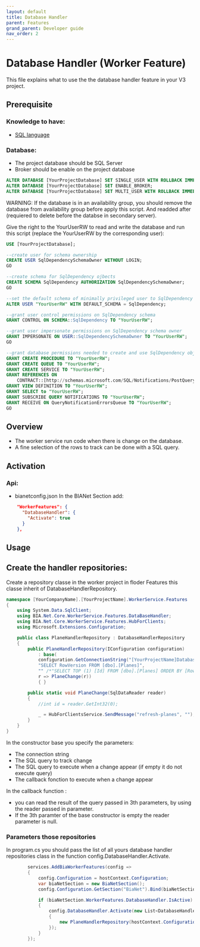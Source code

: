```yaml
---
layout: default
title: Database Handler
parent: Features
grand_parent: Developer guide
nav_order: 2
---
```


# Database Handler (Worker Feature)
This file explains what to use the the database handler feature in your V3 project.

## Prerequisite

### Knowledge to have:
* [SQL language](https://sql.sh/)

### Database:
* The project database should be SQL Server
* Broker should be enable on the project database
```SQL
ALTER DATABASE [YourProjectDatabase] SET SINGLE_USER WITH ROLLBACK IMMEDIATE
ALTER DATABASE [YourProjectDatabase] SET ENABLE_BROKER;
ALTER DATABASE [YourProjectDatabase] SET MULTI_USER WITH ROLLBACK IMMEDIATE
```

WARNING: If the database is in an availability group, you should remove the database from availability group before apply this script.
And readded after (requiered to delete before the databse in secondary server).

Give the right to the YourUserRW to read and write the database and run this script (replace the YourUserRW by the corresponding user):
 
```SQL
USE [YourProjectDatabase];

--create user for schema ownership
CREATE USER SqlDependencySchemaOwner WITHOUT LOGIN;
GO

--create schema for SqlDependency ojbects
CREATE SCHEMA SqlDependency AUTHORIZATION SqlDependencySchemaOwner;
GO

--set the default schema of minimally privileged user to SqlDependency
ALTER USER "YourUserRW" WITH DEFAULT_SCHEMA = SqlDependency;

--grant user control permissions on SqlDependency schema
GRANT CONTROL ON SCHEMA::SqlDependency TO "YourUserRW";

--grant user impersonate permissions on SqlDependency schema owner
GRANT IMPERSONATE ON USER::SqlDependencySchemaOwner TO "YourUserRW";
GO

--grant database permissions needed to create and use SqlDependency objects
GRANT CREATE PROCEDURE TO "YourUserRW";
GRANT CREATE QUEUE TO "YourUserRW";
GRANT CREATE SERVICE TO "YourUserRW";
GRANT REFERENCES ON
    CONTRACT::[http://schemas.microsoft.com/SQL/Notifications/PostQueryNotification] TO "YourUserRW";
GRANT VIEW DEFINITION TO "YourUserRW";
GRANT SELECT to "YourUserRW";
GRANT SUBSCRIBE QUERY NOTIFICATIONS TO "YourUserRW";
GRANT RECEIVE ON QueryNotificationErrorsQueue TO "YourUserRW";
GO
```

## Overview
* The worker service run code when there is change on the database.
* A fine selection of the rows to track can be done with a SQL query.

## Activation
### Api: 
* bianetconfig.json
In the BIANet Section add:
``` json
    "WorkerFeatures": {
      "DatabaseHandler": {
        "Activate": true
      }
    },
```

## Usage
## Create the handler repositories:
Create a repository classe in the worker project in floder Features this classe inherit of DatabaseHandlerRepository.
``` csharp
namespace [YourCompanyName].[YourProjectName].WorkerService.Features
{
    using System.Data.SqlClient;
    using BIA.Net.Core.WorkerService.Features.DataBaseHandler;
    using BIA.Net.Core.WorkerService.Features.HubForClients;
    using Microsoft.Extensions.Configuration;

    public class PlaneHandlerRepository : DatabaseHandlerRepository
    {
        public PlaneHandlerRepository(IConfiguration configuration)
            : base(
            configuration.GetConnectionString("[YourProjectName]Database"),
            "SELECT RowVersion FROM [dbo].[Planes]",
            "" /*"SELECT TOP (1) [Id] FROM [dbo].[Planes] ORDER BY [RowVersion] DESC"*/,
            r => PlaneChange(r))
            { }

        public static void PlaneChange(SqlDataReader reader)
        {
            //int id = reader.GetInt32(0);

            _ = HubForClientsService.SendMessage("refresh-planes", "");
        }
    }
}
```
In the constructor base you specify the parameters:
- The connection string
- The SQL query to track change
- The SQL query to execute when a change appear (if empty it do not execute query)
- The callback fonction to execute when a change appear

In the callback function :
- you can read the result of the query passed in 3th parameters, by using the reader passed in parameter.
- If the 3th paramter of the base constructor is empty the reader parameter is null.

### Parameters those repositories
In program.cs you should pass the list of all yours database handler repositories class in the function config.DatabaseHandler.Activate.
``` csharp
        services.AddBiaWorkerFeatures(config =>
        {
            config.Configuration = hostContext.Configuration;
            var biaNetSection = new BiaNetSection();
            config.Configuration.GetSection("BiaNet").Bind(biaNetSection);

            if (biaNetSection.WorkerFeatures.DatabaseHandler.IsActive)
            {
                config.DatabaseHandler.Activate(new List<DatabaseHandlerRepository>()
                {
                    new PlaneHandlerRepository(hostContext.Configuration),
                });
            }
        });
```
